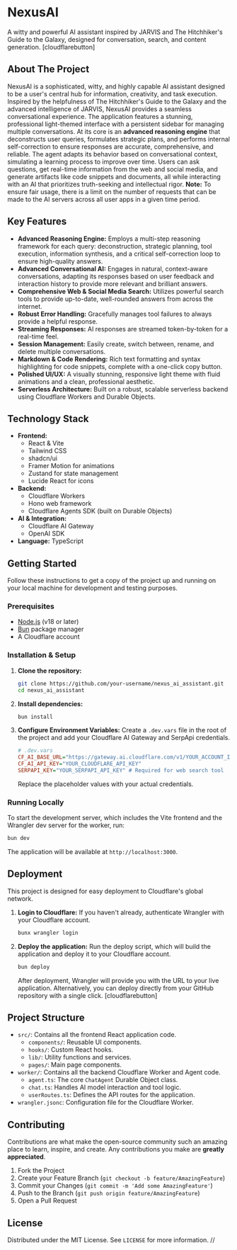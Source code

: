 # NexusAI
A witty and powerful AI assistant inspired by JARVIS and The Hitchhiker's Guide to the Galaxy, designed for conversation, search, and content generation.
[cloudflarebutton]
## About The Project
NexusAI is a sophisticated, witty, and highly capable AI assistant designed to be a user's central hub for information, creativity, and task execution. Inspired by the helpfulness of The Hitchhiker's Guide to the Galaxy and the advanced intelligence of JARVIS, NexusAI provides a seamless conversational experience.
The application features a stunning, professional light-themed interface with a persistent sidebar for managing multiple conversations. At its core is an **advanced reasoning engine** that deconstructs user queries, formulates strategic plans, and performs internal self-correction to ensure responses are accurate, comprehensive, and reliable. The agent adapts its behavior based on conversational context, simulating a learning process to improve over time. Users can ask questions, get real-time information from the web and social media, and generate artifacts like code snippets and documents, all while interacting with an AI that prioritizes truth-seeking and intellectual rigor.
**Note:** To ensure fair usage, there is a limit on the number of requests that can be made to the AI servers across all user apps in a given time period.
## Key Features
-   **Advanced Reasoning Engine:** Employs a multi-step reasoning framework for each query: deconstruction, strategic planning, tool execution, information synthesis, and a critical self-correction loop to ensure high-quality answers.
-   **Advanced Conversational AI:** Engages in natural, context-aware conversations, adapting its responses based on user feedback and interaction history to provide more relevant and brilliant answers.
-   **Comprehensive Web & Social Media Search:** Utilizes powerful search tools to provide up-to-date, well-rounded answers from across the internet.
-   **Robust Error Handling:** Gracefully manages tool failures to always provide a helpful response.
-   **Streaming Responses:** AI responses are streamed token-by-token for a real-time feel.
-   **Session Management:** Easily create, switch between, rename, and delete multiple conversations.
-   **Markdown & Code Rendering:** Rich text formatting and syntax highlighting for code snippets, complete with a one-click copy button.
-   **Polished UI/UX:** A visually stunning, responsive light theme with fluid animations and a clean, professional aesthetic.
-   **Serverless Architecture:** Built on a robust, scalable serverless backend using Cloudflare Workers and Durable Objects.
## Technology Stack
-   **Frontend:**
    -   React & Vite
    -   Tailwind CSS
    -   shadcn/ui
    -   Framer Motion for animations
    -   Zustand for state management
    -   Lucide React for icons
-   **Backend:**
    -   Cloudflare Workers
    -   Hono web framework
    -   Cloudflare Agents SDK (built on Durable Objects)
-   **AI & Integration:**
    -   Cloudflare AI Gateway
    -   OpenAI SDK
-   **Language:** TypeScript
## Getting Started
Follow these instructions to get a copy of the project up and running on your local machine for development and testing purposes.
### Prerequisites
-   [Node.js](https://nodejs.org/) (v18 or later)
-   [Bun](https://bun.sh/) package manager
-   A Cloudflare account
### Installation & Setup
1.  **Clone the repository:**
    ```sh
    git clone https://github.com/your-username/nexus_ai_assistant.git
    cd nexus_ai_assistant
    ```
2.  **Install dependencies:**
    ```sh
    bun install
    ```
3.  **Configure Environment Variables:**
    Create a `.dev.vars` file in the root of the project and add your Cloudflare AI Gateway and SerpApi credentials.
    ```ini
    # .dev.vars
    CF_AI_BASE_URL="https://gateway.ai.cloudflare.com/v1/YOUR_ACCOUNT_ID/YOUR_GATEWAY_ID/openai"
    CF_AI_API_KEY="YOUR_CLOUDFLARE_API_KEY"
    SERPAPI_KEY="YOUR_SERPAPI_API_KEY" # Required for web search tool
    ```
    Replace the placeholder values with your actual credentials.
### Running Locally
To start the development server, which includes the Vite frontend and the Wrangler dev server for the worker, run:
```sh
bun dev
```
The application will be available at `http://localhost:3000`.
## Deployment
This project is designed for easy deployment to Cloudflare's global network.
1.  **Login to Cloudflare:**
    If you haven't already, authenticate Wrangler with your Cloudflare account.
    ```sh
    bunx wrangler login
    ```
2.  **Deploy the application:**
    Run the deploy script, which will build the application and deploy it to your Cloudflare account.
    ```sh
    bun deploy
    ```
    After deployment, Wrangler will provide you with the URL to your live application.
Alternatively, you can deploy directly from your GitHub repository with a single click.
[cloudflarebutton]
## Project Structure
-   `src/`: Contains all the frontend React application code.
    -   `components/`: Reusable UI components.
    -   `hooks/`: Custom React hooks.
    -   `lib/`: Utility functions and services.
    -   `pages/`: Main page components.
-   `worker/`: Contains all the backend Cloudflare Worker and Agent code.
    -   `agent.ts`: The core `ChatAgent` Durable Object class.
    -   `chat.ts`: Handles AI model interaction and tool logic.
    -   `userRoutes.ts`: Defines the API routes for the application.
-   `wrangler.jsonc`: Configuration file for the Cloudflare Worker.
## Contributing
Contributions are what make the open-source community such an amazing place to learn, inspire, and create. Any contributions you make are **greatly appreciated**.
1.  Fork the Project
2.  Create your Feature Branch (`git checkout -b feature/AmazingFeature`)
3.  Commit your Changes (`git commit -m 'Add some AmazingFeature'`)
4.  Push to the Branch (`git push origin feature/AmazingFeature`)
5.  Open a Pull Request
## License
Distributed under the MIT License. See `LICENSE` for more information.
//